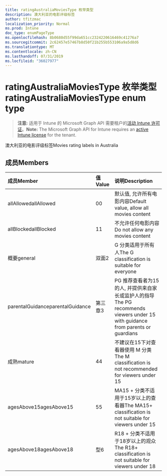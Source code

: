 ```yaml
---
title: ratingAustraliaMoviesType 枚举类型
description: 澳大利亚的电影评级标签
author: tfitzmac
localization_priority: Normal
ms.prod: Intune
doc_type: enumPageType
ms.openlocfilehash: 8b0680d55f99da651cc2324220616469c41276a7
ms.sourcegitcommit: 2c62457e57467b8d50f21b255b553106a9a5d8d6
ms.translationtype: MT
ms.contentlocale: zh-CN
ms.lasthandoff: 07/31/2019
ms.locfileid: "36027977"
---
```

# <a name="ratingaustraliamoviestype-enum-type"></a><span data-ttu-id="ed73c-103">ratingAustraliaMoviesType 枚举类型</span><span class="sxs-lookup"><span data-stu-id="ed73c-103">ratingAustraliaMoviesType enum type</span></span>

> <span data-ttu-id="ed73c-104">**注意:** 适用于 Intune 的 Microsoft Graph API 需要租户的[活动 Intune 许可证](https://go.microsoft.com/fwlink/?linkid=839381)。</span><span class="sxs-lookup"><span data-stu-id="ed73c-104">**Note:** The Microsoft Graph API for Intune requires an [active Intune license](https://go.microsoft.com/fwlink/?linkid=839381) for the tenant.</span></span>

<span data-ttu-id="ed73c-105">澳大利亚的电影评级标签</span><span class="sxs-lookup"><span data-stu-id="ed73c-105">Movies rating labels in Australia</span></span>

## <a name="members"></a><span data-ttu-id="ed73c-106">成员</span><span class="sxs-lookup"><span data-stu-id="ed73c-106">Members</span></span>
|<span data-ttu-id="ed73c-107">成员</span><span class="sxs-lookup"><span data-stu-id="ed73c-107">Member</span></span>|<span data-ttu-id="ed73c-108">值</span><span class="sxs-lookup"><span data-stu-id="ed73c-108">Value</span></span>|<span data-ttu-id="ed73c-109">说明</span><span class="sxs-lookup"><span data-stu-id="ed73c-109">Description</span></span>|
|:---|:---|:---|
|<span data-ttu-id="ed73c-110">allAllowed</span><span class="sxs-lookup"><span data-stu-id="ed73c-110">allAllowed</span></span>|<span data-ttu-id="ed73c-111">0</span><span class="sxs-lookup"><span data-stu-id="ed73c-111">0</span></span>|<span data-ttu-id="ed73c-112">默认值, 允许所有电影内容</span><span class="sxs-lookup"><span data-stu-id="ed73c-112">Default value, allow all movies content</span></span>|
|<span data-ttu-id="ed73c-113">allBlocked</span><span class="sxs-lookup"><span data-stu-id="ed73c-113">allBlocked</span></span>|<span data-ttu-id="ed73c-114">1</span><span class="sxs-lookup"><span data-stu-id="ed73c-114">1</span></span>|<span data-ttu-id="ed73c-115">不允许任何电影内容</span><span class="sxs-lookup"><span data-stu-id="ed73c-115">Do not allow any movies content</span></span>|
|<span data-ttu-id="ed73c-116">概要</span><span class="sxs-lookup"><span data-stu-id="ed73c-116">general</span></span>|<span data-ttu-id="ed73c-117">双面</span><span class="sxs-lookup"><span data-stu-id="ed73c-117">2</span></span>|<span data-ttu-id="ed73c-118">G 分类适用于所有人</span><span class="sxs-lookup"><span data-stu-id="ed73c-118">The G classification is suitable for everyone</span></span>|
|<span data-ttu-id="ed73c-119">parentalGuidance</span><span class="sxs-lookup"><span data-stu-id="ed73c-119">parentalGuidance</span></span>|<span data-ttu-id="ed73c-120">第三章</span><span class="sxs-lookup"><span data-stu-id="ed73c-120">3</span></span>|<span data-ttu-id="ed73c-121">PG 推荐查看者为15的人, 并提供来自家长或监护人的指导</span><span class="sxs-lookup"><span data-stu-id="ed73c-121">The PG recommends viewers under 15 with guidance from parents or guardians</span></span>|
|<span data-ttu-id="ed73c-122">成熟</span><span class="sxs-lookup"><span data-stu-id="ed73c-122">mature</span></span>|<span data-ttu-id="ed73c-123">4</span><span class="sxs-lookup"><span data-stu-id="ed73c-123">4</span></span>|<span data-ttu-id="ed73c-124">不建议在15下对查看器使用 M 分类</span><span class="sxs-lookup"><span data-stu-id="ed73c-124">The M classification is not recommended for viewers under 15</span></span>|
|<span data-ttu-id="ed73c-125">agesAbove15</span><span class="sxs-lookup"><span data-stu-id="ed73c-125">agesAbove15</span></span>|<span data-ttu-id="ed73c-126">5</span><span class="sxs-lookup"><span data-stu-id="ed73c-126">5</span></span>|<span data-ttu-id="ed73c-127">MA15 + 分类不适用于15岁以上的查看器</span><span class="sxs-lookup"><span data-stu-id="ed73c-127">The MA15+ classification is not suitable for viewers under 15</span></span>|
|<span data-ttu-id="ed73c-128">agesAbove18</span><span class="sxs-lookup"><span data-stu-id="ed73c-128">agesAbove18</span></span>|<span data-ttu-id="ed73c-129">型</span><span class="sxs-lookup"><span data-stu-id="ed73c-129">6</span></span>|<span data-ttu-id="ed73c-130">R18 + 分类不适用于18岁以上的观众</span><span class="sxs-lookup"><span data-stu-id="ed73c-130">The R18+ classification is not suitable for viewers under 18</span></span>|



